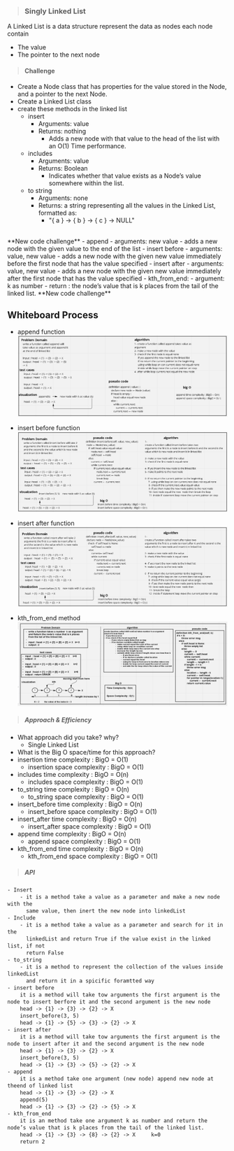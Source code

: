 > ### Singly Linked List
A Linked List is a data structure represent the data as nodes each node contain
 - The value 
 - The pointer to the next node 

> #### Challenge
 - Create a Node class that has properties for the value stored in the Node, and a pointer to the next Node.
 - Create a Linked List class
 - create these methods in the linked list 
   - insert
     - Arguments: value
     - Returns: nothing
       - Adds a new node with that value to the head of the list with an O(1) Time performance. 
   - includes
     - Arguments: value
     - Returns: Boolean
       - Indicates whether that value exists as a Node’s value somewhere within the list.
   - to string
     - Arguments: none
     - Returns: a string representing all the values in the Linked List, formatted as:
       - "{ a } -> { b } -> { c } -> NULL"
 <br/>
**New code challenge** 
   - append
     - arguments: new value
     - adds a new node with the given value to the end of the list
   - insert before
     - arguments: value, new value
     - adds a new node with the given new value immediately before the first node that has the value specified
   - insert after
     - arguments: value, new value
     - adds a new node with the given new value immediately after the first node that has the value specified
   - kth_from_end:
     - argument: k as number
     - return : the node’s value that is k places from the tail of the linked list.
**New code challenge**  

## Whiteboard Process
- append function
![append](append%20function%20.png)

- insert before function
![insert before](insert-before.png)

- insert after function
![insert after](insert-after.png)

- kth_from_end method
![kth_from_end](kth_from_end.png)


> ##### Approach & Efficiency
 - What approach did you take? why? 
    - Single Linked List
 - What is the Big O space/time for this approach?
 - insertion time complexity : BigO = O(1)
   - insertion space complexity : BigO = O(1)
 - includes time complexity : BigO = O(n)
   - includes space complexity : BigO = O(1)
 - to_string time complexity : BigO = O(n)
   - to_string space complexity : BigO = O(1)
 - insert_before time complexity : BigO = O(n)
   - insert_before space complexity : BigO = O(1)
 - insert_after time complexity : BigO = O(n)
   - insert_after space complexity : BigO = O(1)
 - append time complexity : BigO = O(n)
    - append space complexity : BigO = O(1)
 - kth_from_end time complexity : BigO = O(n)
      - kth_from_end space complexity : BigO = O(1)

> ##### API 
    - Insert
        - it is a method take a value as a parameter and make a new node with the 
          same value, then inert the new node into linkedList 
    - Include
        - it is a method take a value as a parameter and search for it in the 
          linkedList and return True if the value exist in the linked list, if not 
          return False 
    - to_string
        - it is a method to represent the collection of the values inside linkedList
          and return it in a spicific foramtted way 
    - insert before 
        it is a method will take tow arguments the first argument is the node to insert berfore it and the second argument is the new node 
        head -> {1} -> {3} -> {2} -> X	
        insert_before(3, 5)
        head -> {1} -> {5} -> {3} -> {2} -> X
    - insert after
        it is a method will take tow arguments the first argument is the node to insert after it and the second argument is the new node 
        head -> {1} -> {3} -> {2} -> X	
        insert_before(3, 5)
        head -> {1} -> {3} -> {5} -> {2} -> X
    - append
        it is a method take one argument (new node) append new node at theend of linked list 
        head -> {1} -> {3} -> {2} -> X	
        append(5)	
        head -> {1} -> {3} -> {2} -> {5} -> X
    - kth_from_end
        it is an method take one argument k as number and return the node’s value that is k places from the tail of the linked list.
        head -> {1} -> {3} -> {8} -> {2} -> X     k=0 
        return 2

